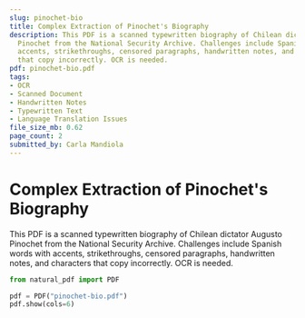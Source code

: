 ```yaml
---
slug: pinochet-bio
title: Complex Extraction of Pinochet's Biography
description: This PDF is a scanned typewritten biography of Chilean dictator Augusto
  Pinochet from the National Security Archive. Challenges include Spanish words with
  accents, strikethroughs, censored paragraphs, handwritten notes, and characters
  that copy incorrectly. OCR is needed.
pdf: pinochet-bio.pdf
tags:
- OCR
- Scanned Document
- Handwritten Notes
- Typewritten Text
- Language Translation Issues
file_size_mb: 0.62
page_count: 2
submitted_by: Carla Mandiola
---
```

# Complex Extraction of Pinochet's Biography

This PDF is a scanned typewritten biography of Chilean dictator Augusto Pinochet from the National Security Archive. Challenges include Spanish words with accents, strikethroughs, censored paragraphs, handwritten notes, and characters that copy incorrectly. OCR is needed.

```python
from natural_pdf import PDF

pdf = PDF("pinochet-bio.pdf")
pdf.show(cols=6)
```